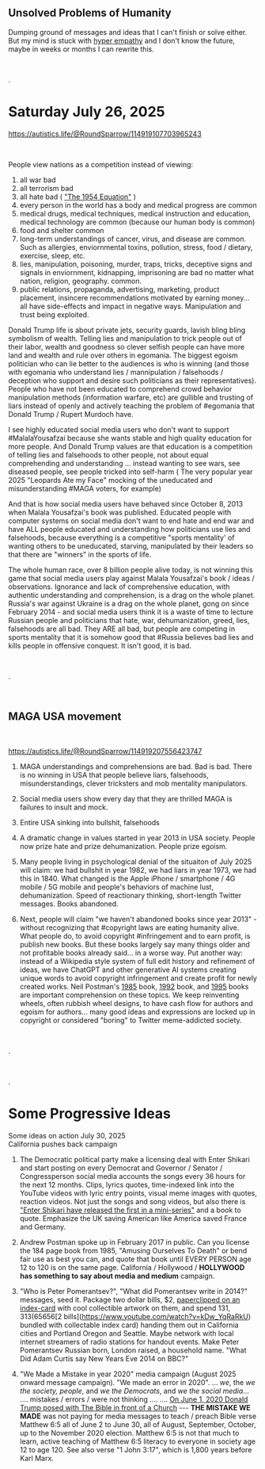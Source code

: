 ## Unsolved Problems of Humanity

Dumping ground of messages and ideas that I can't finish or solve either. But my mind is stuck with [hyper empathy](https://www.shu.ac.uk/news/all-articles/latest-news/autism-and-hyper-empathy-study) and I don't know the future, maybe in weeks or months I can rewrite this.

&nbsp;

.

# Saturday July 26, 2025

https://autistics.life/@RoundSparrow/114919107703965243

&nbsp;

People view nations as a competition instead of viewing:

1. all war bad
2. all terrorism bad
3. all hate bad ( ["The 1954 Equation"](../Quotes_Pile/Martin_Luther_King_Jr_quotes0.md) )
4. every person in the world has a body and medical progress are common
5. medical drugs, medical techniques, medical instruction and education, medical technology are common (because our human body is common)
6. food and shelter common
7. long-term understandings of cancer, virus, and disease are common. Such as allergies, enviornmental toxins, pollution, stress, food / dietary, exercise, sleep, etc.
8. lies, manipulation, poisoning, murder, traps, tricks, deceptive signs and signals in enviornment, kidnapping, imprisoning are bad no matter what nation, religion, geography. common.
9. public relations, propaganda, advertising, marketing, product placement, insincere recommendations motivated by earning money... all have side-effects and impact in negative ways. Manipulation and trust being exploited.

Donald Trump life is about private jets, security guards, lavish bling bling symbolism of wealth.  Telling lies and manipulation to trick people out of their labor, wealth and goodness so clever selfish people can have more land and wealth and rule over others in egomania. The biggest egoism politician who can lie better to the audiences is who is winning (and those with egomania who understand lies / mannipulation / falsehoods / deception who support and desire such politicians as their representatives). People who have not been educated to comprehend crowd behavior manipulation methods (information warfare, etc) are gullible and trusting of liars instead of openly and actively teaching the problem of #egomania that Donald Trump / Rupert Murdoch have.

I see highly educated social media users who don't want to support #MalalaYousafzai because she wants stable and high quality education for more people. And Donald Trump values are that education is a competition of telling lies and falsehoods to other people, not about equal comprehending and understanding ... instead wanting to see wars, see diseased people, see people tricked into self-harm ( The very popular year 2025 "Leopards Ate my Face" mocking of the uneducated and misunderstanding #MAGA voters, for example)

And that is how social media users have behaved since October 8, 2013 when Malala Yousafzai's book was published. Educated people with computer systems on social media don't want to end hate and end war and have ALL people educated and understanding how politicians use lies and falsehoods, because everything is a competitive "sports mentality' of wanting others to be uneducated, starving, manipulated by their leaders so that there are "winners" in the sports of life.

The whole human race, over 8 billion people alive today, is not winning this game that social media users play against Malala Yousafzai's book / ideas / observations. Ignorance and lack of comprehensive education, with authentic understanding and comprehension, is a drag on the whole planet. Russia's war against Ukraine is a drag on the whole planet, gong on since February 2014 - and social media users think it is a waste of time to lecture Russian people and politicians that hate, war, dehumanization, greed, lies, falsehoods are all bad. They ARE all bad, but people are competing in sports mentality that it is somehow good that #Russia believes bad lies and kills people in offensive conquest. It isn't good, it is bad.


&nbsp;

.

&nbsp;

## MAGA USA movement

&nbsp;

https://autistics.life/@RoundSparrow/114919207556423747

1. MAGA understandings and comprehensions are bad. Bad is bad. There is no winning in USA that people believe liars, falsehoods, misunderstandings, clever tricksters and mob mentality manipulators.

2. Social media users show every day that they are thrilled MAGA is failures to insult and mock.

3. Entire USA sinking into bullshit, falsehoods

4. A dramatic change in values started in year 2013 in USA society. People now prize hate and prize dehumanization. People prize egoism.

5. Many people living in psychological denial of the situaiton of July 2025 will claim: we had bullshit in year 1982, we had liars in year 1973, we had this in 1840. What changed is the Apple iPhone / smartphone / 4G mobile / 5G mobile and people's behaviors of machine lust, dehumanization. Speed of reactionary thinking, short-length Twitter messages. Books abandoned.

6. Next, people will claim "we haven't abandoned books since year 2013" - without recognizing that #copyright laws are eating humanity alive. What people do, to avoid copyright #infringement and to earn profit, is publish new books. But these books largely say many things older and not profitable books already said... in a worse way. Put another way: instead of a Wikipedia style system of full edit history and refinement of ideas, we have ChatGPT and other generative AI systems creating unique words to avoid copyright infringement and create profit for newly created works.  Neil Postman's [1985](https://www.goodreads.com/work/quotes/2337731-amusing-ourselves-to-death-public-discourse-in-the-age-of-show-business) book, [1992](https://www.goodreads.com/work/quotes/1511641-technopoly-the-surrender-of-culture-to-technology) book, and [1995](https://www.goodreads.com/work/quotes/508006-the-end-of-education-redefining-the-value-of-school) books are important comprehension on these topics. We keep reinventing wheels, often rubbish wheel designs, to have cash flow for authors and egoism for authors... many good ideas and expressions are locked up in copyright or considered "boring" to Twitter meme-addicted society.

&nbsp;

.

&nbsp;

.

# Some Progressive Ideas

Some ideas on action July 30, 2025    
California pushes back campaign   

1. The Democratic political party make a licensing deal with Enter Shikari and start posting on every Democrat and Governor / Senator / Congressperson social media accounts the songs every 36 hours for the next 12 months. Clips, lyrics quotes, time-indexed link into the YouTube videos with lyric entry points, visual meme images with quotes, reaction videos. Not just the songs and song videos, but also there is ["Enter Shikari have released the first in a mini-series"](https://www.entershikari.com/posts/a-film-on-possibility?srsltid=AfmBOooZ1m6A85a8F7b4XVNwel8MXHe9LSipmTxNkbbaCHNmLip0dhdZ) and a book to quote. Emphasize the UK saving American like America saved France and Germany.

2. Andrew Postman spoke up in February 2017 in public. Can you license the 184 page book from 1985, "Amusing Ourselves To Death" or bend fair use as best you can, and quote that book until EVERY PERSON age 12 to 120 is on the same page. California / Hollywood / **HOLLYWOOD has something to say about media and medium** campaign.

3. "Who is Peter Pomerantsev?", "What did Pomerantsev write in 2014?" messages, seed it. Package two dollar bills, $2, [paperclipped on an index-card](https://en.wikipedia.org/wiki/Index_card) with cool collectible artwork on them, and spend $131,313 (65656 [$2 bills](https://www.youtube.com/watch?v=kDw_YqRaRkU) bundled with collectable index card) handing them out in California cities and Portland Oregon and Seattle. Maybe network with local internet streamers of radio stations for handout events. Make Peter Pomerantsev Russian born, London raised, a household name. "What Did Adam Curtis say New Years Eve 2014 on BBC?"

4. "We Made a Mistake in year 2020" media campaign (August 2025 onward message campaign). "We made an error in 2020".  ... *we*, the *we the society, people*, and *we the Democrats*, and *we the social media*... .... mistakes / errors / were not thinking .... .... [On June 1, 2020 Donald Trump posed with The Bible in front of a Church](https://en.wikipedia.org/wiki/Donald_Trump_photo_op_at_St._John%27s_Church) --- **THE MISTAKE WE MADE** was not paying for media messages to teach / preach Bible verse Matthew 6:5 all of June 2 to June 30, all of August, September, October, up to the November 2020 election. Matthew 6:5 is not that much to learn, active teaching of Matthew 6:5 literacy to everyone in society age 12 to age 120. See also verse "1 John 3:17", which is 1,800 years before Karl Marx.
